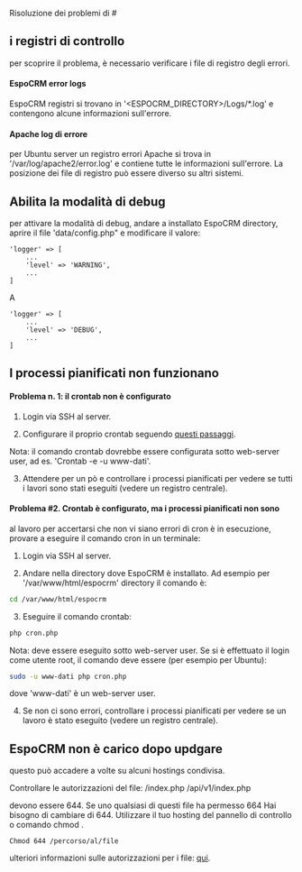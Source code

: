 Risoluzione dei problemi di #

## i registri di controllo

per scoprire il problema, è necessario verificare i file di registro degli errori.

#### EspoCRM error logs

EspoCRM registri si trovano in '<ESPOCRM_DIRECTORY>/Logs/*.log' e contengono alcune informazioni sull'errore.

#### Apache log di errore

per Ubuntu server un registro errori Apache si trova in '/var/log/apache2/error.log' e contiene tutte le informazioni sull'errore. La posizione dei file di registro può essere diverso su altri sistemi.

## Abilita la modalità di debug

per attivare la modalità di debug, andare a installato EspoCRM directory, aprire il file 'data/config.php" e modificare il valore:

```
'logger' => [
    ...
    'level' => 'WARNING',
    ...
]
```
A
```
'logger' => [
    ...
    'level' => 'DEBUG',
    ...
]
```

## I processi pianificati non funzionano

#### Problema n. 1: il crontab non è configurato

1. Login via SSH al server.

2. Configurare il proprio crontab seguendo [questi passaggi](server-configuration.md#setup-di-un-crontab).

Nota: il comando crontab dovrebbe essere configurata sotto web-server user, ad es. 'Crontab -e -u www-dati'.

3. Attendere per un pò e controllare i processi pianificati per vedere se tutti i lavori sono stati eseguiti (vedere un registro centrale).

#### Problema #2. Crontab è configurato, ma i processi pianificati non sono

al lavoro per accertarsi che non vi siano errori di cron è in esecuzione, provare a eseguire il comando cron in un terminale:

1. Login via SSH al server.

2. Andare nella directory dove EspoCRM è installato. Ad esempio per '/var/www/html/espocrm' directory il comando è:

```bash
cd /var/www/html/espocrm
```

3. Eseguire il comando crontab:

```bash
php cron.php
```

Nota: deve essere eseguito sotto web-server user. Se si è effettuato il login come utente root, il comando deve essere (per esempio per Ubuntu):

```bash
sudo -u www-dati php cron.php
```

dove 'www-dati' è un web-server user.

4. Se non ci sono errori, controllare i processi pianificati per vedere se un lavoro è stato eseguito (vedere un registro centrale).

## EspoCRM non è carico dopo updgare

questo può accadere a volte su alcuni hostings condivisa.

Controllare le autorizzazioni del file:
/index.php
/api/v1/index.php

devono essere 644. Se uno qualsiasi di questi file ha permesso 664 Hai bisogno di cambiare di 644. Utilizzare il tuo hosting del pannello di controllo o comando chmod .

```
Chmod 644 /percorso/al/file
```

ulteriori informazioni sulle autorizzazioni per i file: [qui](server-configuration.md#le-autorizzazioni-necessarie-per-i-sistemi-basati-su-unix).
